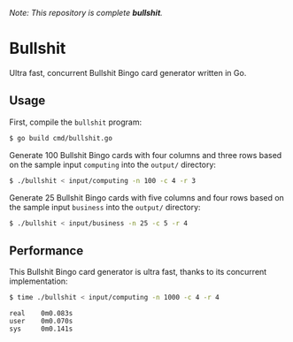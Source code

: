 _Note: This repository is complete **bullshit**._

# Bullshit

Ultra fast, concurrent Bullshit Bingo card generator written in Go.

## Usage

First, compile the `bullshit` program:

```bash
$ go build cmd/bullshit.go
```

Generate 100 Bullshit Bingo cards with four columns and three rows based on the
sample input `computing` into the `output/` directory:

```bash
$ ./bullshit < input/computing -n 100 -c 4 -r 3
```

Generate 25 Bullshit Bingo cards with five columns and four rows based on the
sample input `business` into the `output/` directory:

```bash
$ ./bullshit < input/business -n 25 -c 5 -r 4
```

## Performance

This Bullshit Bingo card generator is ultra fast, thanks to its concurrent
implementation:

```bash
$ time ./bullshit < input/computing -n 1000 -c 4 -r 4
```

    real    0m0.083s
    user    0m0.070s
    sys     0m0.141s
